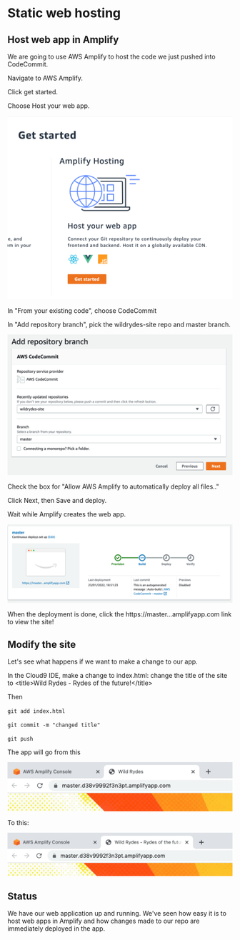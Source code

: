 # Static web hosting

## Host web app in Amplify&#x20;

We are going to use AWS Amplify to host the code we just pushed into CodeCommit.&#x20;

Navigate to AWS Amplify.&#x20;

Click get started.&#x20;

Choose Host your web app.&#x20;

![](<../../.gitbook/assets/image (206).png>)

In "From your existing code", choose CodeCommit

In "Add repository branch", pick the wildrydes-site repo and master branch.&#x20;

![what is a monorepo?](<../../.gitbook/assets/image (287).png>)

Check the box for "Allow AWS Amplify to automatically deploy all files.."&#x20;

Click Next, then Save and deploy.&#x20;

Wait while Amplify creates the web app.&#x20;

![steady as she goes](<../../.gitbook/assets/image (156).png>)

When the deployment is done, click the https://master...amplifyapp.com link to view the site!&#x20;

## Modify the site

Let's see what happens if we want to make a change to our app.

In the Cloud9 IDE, make a change to index.html: change the title of the site to \<title>Wild Rydes - Rydes of the future!\</title>

Then&#x20;

`git add index.html`

`git commit -m "changed title"`&#x20;

`git push`&#x20;

The app will go from this

![](<../../.gitbook/assets/image (227).png>)

To this:

![](<../../.gitbook/assets/image (160).png>)

## Status

We have our web application up and running. We've seen how easy it is to host web apps in Amplify and how changes made to our repo are immediately deployed in the app.&#x20;
